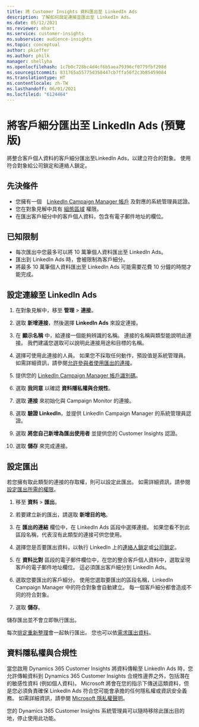 ```yaml
---
title: 將 Customer Insights 資料匯出至 LinkedIn Ads
description: 了解如何設定連接並匯出至 LinkedIn Ads。
ms.date: 05/12/2021
ms.reviewer: mhart
ms.service: customer-insights
ms.subservice: audience-insights
ms.topic: conceptual
author: pkieffer
ms.author: philk
manager: shellyha
ms.openlocfilehash: 1c7b0c728bc4d4cf6b5aea79396cf0779fbf298d
ms.sourcegitcommit: 831765a55775d358447cb7ffa56f2c3b85459084
ms.translationtype: HT
ms.contentlocale: zh-TW
ms.lasthandoff: 06/01/2021
ms.locfileid: "6124464"
---
```

# <a name="export-segments-to-linkedin-ads-preview"></a>將客戶細分匯出至 LinkedIn Ads (預覽版)

將整合客戶個人資料的客戶細分匯出至LinkedIn Ads，以建立符合的對象。 使用符合對象給公司鎖定和連絡人鎖定。

## <a name="prerequisites"></a>先決條件

-   您擁有一個　[LinkedIn Campaign Manager 帳戶](https://business.linkedin.com/marketing-solutions/ads) 及對應的系統管理員認證。
-   您在對象見解中具有 [組態區域](segments.md) 權限。
-   在匯出客戶細分中的客戶個人資料，包含有電子郵件地址的欄位。

## <a name="known-limitations"></a>已知限制

- 每次匯出中您最多可以將 10 萬筆個人資料匯出至 LinkedIn Ads。
- 匯出到 LinkedIn Ads 時，會被限制為客戶細分。
- 將最多 10 萬筆個人資料匯出至 LinkedIn Ads 可能需要花費 10 分鐘的時間才能完成。 

## <a name="set-up-the-connection-to-linkedin-ads"></a>設定連線至 LinkedIn Ads

1. 在對象見解中，移至 **管理** > **連接**。

1. 選取 **新增連接**，然後選擇 **LinkedIn Ads** 來設定連接。

1. 在 **顯示名稱** 中，給連接一個能夠辨識的名稱。 連接的名稱與類型能說明此連接。 我們建議您選取可以說明此連接用途和目標的名稱。

1. 選擇可使用此連接的人員。 如果您不採取任何動作，預設值是系統管理員。 如需詳細資訊，請參閱[允許參與者使用匯出的連接](connections.md#allow-contributors-to-use-a-connection-for-exports)。

1. 提供您的 [LinkedIn Campaign Manager 帳戶識別碼](https://www.linkedin.com/help/lms/answer/a424270)。

1. 選取 **我同意** 以確認 **資料隱私權與合規性**。

1. 選取 **連接** 來初始化與 Campaign Monitor 的連接。

1. 選取 **驗證 LinkedIn**，並提供 LinkedIn Campaign Manager 的系統管理員認證。

1. 選取 **將您自己新增為匯出使用者** 並提供您的 Customer Insights 認證。

1. 選取 **儲存** 來完成連接。

## <a name="configure-an-export"></a>設定匯出

若您擁有取此類型的連接的存取權，則可以設定此匯出。 如需詳細資訊，請參閱[設定匯出所需的權限](export-destinations.md#set-up-a-new-export)。

1. 移至 **資料** > **匯出**。

1. 若要建立新的匯出，請選取 **新增目的地**。

1. 在 **匯出的連結** 欄位中，在 LinkedIn Ads 區段中選擇連接。 如果您看不到此區段名稱，代表沒有此類型的連接可供您使用。

1. 選擇您是否要匯出資料，以執行 LinkedIn 上的[連絡人鎖定](https://business.linkedin.com/marketing-solutions/ad-targeting/contact-targeting)或[公司鎖定](https://business.linkedin.com/marketing-solutions/ad-targeting/account-targeting)。 

1. 在 **資料比對** 區段的電子郵件欄位中，在您的整合客戶個人資料中，選取呈現客戶的電子郵件地址欄位。 這必須匯出客戶細分到 LinkedIn Ads。

1. 選取您要匯出的客戶細分。 使用您選取要匯出的區段名稱，LinkedIn Campaign Manager 中的符合對象會自動建立。 每一個客戶細分都會造成不同的符合對象。 

1. 選取 **儲存**。

儲存匯出並不會立即執行匯出。

每次[排定重新整理](system.md#schedule-tab)會一起執行匯出。 您也可以依[需求匯出資料](export-destinations.md#run-exports-on-demand)。 


## <a name="data-privacy-and-compliance"></a>資料隱私權與合規性

當您啟用 Dynamics 365 Customer Insights 將資料傳輸至 LinkedIn Ads 時，您允許傳輸資料到 Dynamics 365 Customer Insights 合規性邊界之外，包括潛在的敏感性資料 (例如個人資料)。 Microsoft 將會在您的指示下傳送這類資料，但是您必須負責確保 LinkedIn Ads 符合您可能會承擔的任何隱私權或資訊安全義務。 如需詳細資訊，請參閱 [Microsoft 隱私權聲明](https://go.microsoft.com/fwlink/?linkid=396732)。

您的 Dynamics 365 Customer Insights 系統管理員可以隨時移除此匯出目的地，停止使用此功能。
